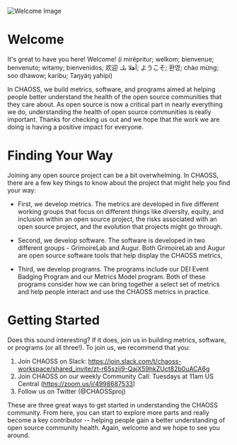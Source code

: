 ![Welcome Image](profile/WelcomeImageX.png)

# Welcome

It's great to have you here! Welcome! (i mirëpritur; welkom; bienvenue; benvenuto; witamy; bienvenidos; 欢迎 
أهلا بك; ようこそ; 환영; chào mừng; soo dhawow; karibu; Taŋyáŋ yahípi)

In CHAOSS, we build metrics, software, and programs aimed at helping people better understand the health of the open source communities that they care about. As open source is now a critical part in nearly everything we do, understanding the health of open source communities is really important. Thanks for checking us out and we hope that the work we are doing is having a positive impact for everyone. 

# Finding Your Way

Joining any open source project can be a bit overwhelming. In CHAOSS, there are a few key things to know about the project that might help you find your way: 

- First, we develop metrics. The metrics are developed in five different working groups that focus on different things like diversity, equity, and inclusion within an open source project, the risks associated with an open source project, and the evolution that projects might go through. 

- Second, we develop software. The software is developed in two different groups - GrimoireLab and Augur. Both GrimoireLab and Augur are open source software tools that help display the CHAOSS metrics, 

- Third, we develop programs. The programs include our DEI Event Badging Program and our Metrics Model program. Both of these programs consider how we can bring together a select set of metrics and help people interact and use the CHAOSS metrics in practice. 

# Getting Started 

Does this sound interesting? If it does, join us in building metrics, software, or programs (or all three!). To join us, we recommend that you: 

1) Join CHAOSS on Slack: https://join.slack.com/t/chaoss-workspace/shared_invite/zt-r65szij9-QajX59hkZUct82b0uACA6g
2) Join CHAOSS on our weekly Community Call: Tuesdays at 11am US Central (https://zoom.us/j/4998687533)
3) Follow us on Twitter (@CHAOSSproj)

These are three great ways to get started in understanding the CHAOSS community. From here, you can start to explore more parts and really become a key contributor -- helping people gain a better understanding of open source community health. Again, welcome and we hope to see you around. 
